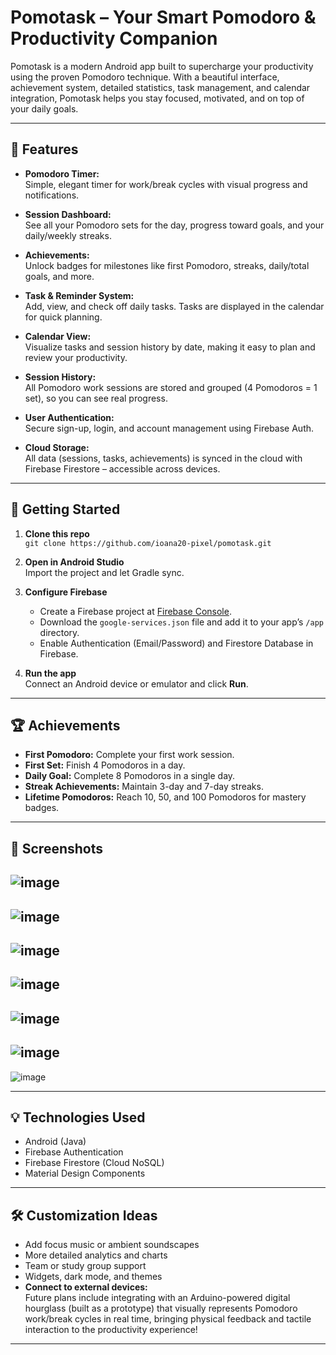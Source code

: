 # Pomotask – Your Smart Pomodoro & Productivity Companion

Pomotask is a modern Android app built to supercharge your productivity using the proven Pomodoro technique. With a beautiful interface, achievement system, detailed statistics, task management, and calendar integration, Pomotask helps you stay focused, motivated, and on top of your daily goals.

---

## 🎯 Features

- **Pomodoro Timer:**  
  Simple, elegant timer for work/break cycles with visual progress and notifications.
  
- **Session Dashboard:**  
  See all your Pomodoro sets for the day, progress toward goals, and your daily/weekly streaks.

- **Achievements:**  
  Unlock badges for milestones like first Pomodoro, streaks, daily/total goals, and more.

- **Task & Reminder System:**  
  Add, view, and check off daily tasks. Tasks are displayed in the calendar for quick planning.

- **Calendar View:**  
  Visualize tasks and session history by date, making it easy to plan and review your productivity.

- **Session History:**  
  All Pomodoro work sessions are stored and grouped (4 Pomodoros = 1 set), so you can see real progress.

- **User Authentication:**  
  Secure sign-up, login, and account management using Firebase Auth.

- **Cloud Storage:**  
  All data (sessions, tasks, achievements) is synced in the cloud with Firebase Firestore – accessible across devices.

---

## 🚀 Getting Started

1. **Clone this repo**  
   `git clone https://github.com/ioana20-pixel/pomotask.git`

2. **Open in Android Studio**  
   Import the project and let Gradle sync.

3. **Configure Firebase**  
   - Create a Firebase project at [Firebase Console](https://console.firebase.google.com/).
   - Download the `google-services.json` file and add it to your app’s `/app` directory.
   - Enable Authentication (Email/Password) and Firestore Database in Firebase.

4. **Run the app**  
   Connect an Android device or emulator and click **Run**.

---

## 🏆 Achievements

- **First Pomodoro:** Complete your first work session.
- **First Set:** Finish 4 Pomodoros in a day.
- **Daily Goal:** Complete 8 Pomodoros in a single day.
- **Streak Achievements:** Maintain 3-day and 7-day streaks.
- **Lifetime Pomodoros:** Reach 10, 50, and 100 Pomodoros for mastery badges.

---

## 📱 Screenshots

![image](https://github.com/user-attachments/assets/62493c7b-678d-4b28-9cc3-9f2cc9c39844)
---
![image](https://github.com/user-attachments/assets/e3ae744a-6f3a-4211-adf8-de3749eff10e)
---
![image](https://github.com/user-attachments/assets/75b0037a-442c-4c8f-84ab-ed2e4e4163b0)
---
![image](https://github.com/user-attachments/assets/f1b70c65-e9f9-4c00-9ee7-811f1e74c1f0)
---
![image](https://github.com/user-attachments/assets/d59ded08-3585-4d26-92ae-5f36df810a12)
---
![image](https://github.com/user-attachments/assets/a1a02b8c-3097-43e0-9ab5-f89a36a21ae5)
---
![image](https://github.com/user-attachments/assets/197aa4e2-5778-4f55-9ba0-2793d05ebd49)

---

## 💡 Technologies Used

- Android (Java)
- Firebase Authentication
- Firebase Firestore (Cloud NoSQL)
- Material Design Components

---

## 🛠️ Customization Ideas

- Add focus music or ambient soundscapes
- More detailed analytics and charts
- Team or study group support
- Widgets, dark mode, and themes
-  **Connect to external devices:**  
  Future plans include integrating with an Arduino-powered digital hourglass (built as a prototype) that visually represents Pomodoro work/break cycles in real time, bringing physical feedback and tactile interaction to the productivity experience!

---


